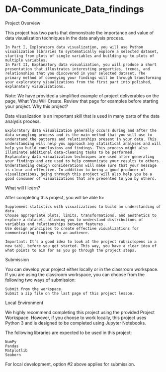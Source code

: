 # DA-Communicate_Data_findings
Project Overview

This project has two parts that demonstrate the importance and value of data visualization techniques in the data analysis process.

    In Part I, Exploratory data visualization, you will use Python visualization libraries to systematically explore a selected dataset, starting from plots of single variables and building up to plots of multiple variables.
    In Part II, Explanatory data visualization, you will produce a short presentation that illustrates interesting properties, trends, and relationships that you discovered in your selected dataset. The primary method of conveying your findings will be through transforming your exploratory visualizations from the first part into polished, explanatory visualizations.

Note: We have provided a simplified example of project deliverables on the page, What You Will Create. Review that page for examples before starting your project.
Why this project?

Data visualization is an important skill that is used in many parts of the data analysis process.

    Exploratory data visualization generally occurs during and after the data wrangling process and is the main method that you will use to understand the patterns and relationships present in your data. This understanding will help you approach any statistical analyses and will help you build conclusions and findings. This process might also illuminate additional data-cleaning tasks to be performed.
    Explanatory data visualization techniques are used after generating your findings and are used to help communicate your results to others. Understanding design considerations will make sure that your message is clear and effective. In addition to being a good producer of visualizations, going through this project will also help you be a good consumer of visualizations that are presented to you by others.

What will I learn?

After completing this project, you will be able to:

    Supplement statistics with visualizations to build an understanding of data.
    Choose appropriate plots, limits, transformations, and aesthetics to explore a dataset, allowing you to understand distributions of variables and relationships between features.
    Use design principles to create effective visualizations for communicating findings to an audience.

    Important: It’s a good idea to look at the project rubric(opens in a new tab), before you get started. This way, you have a clear idea of what points to aim for as you go through the project steps.

Submission

You can develop your project either locally or in the classroom workspace. If you are using the classroom workspace, you can choose from the following two ways of submission:

    Submit from the workspace.
    Submit a zip file on the last page of this project lesson.

Local Environment

We highly recommend completing this project using the provided Project Workspace. However, if you choose to work locally, this project uses Python 3 and is designed to be completed using Jupyter Notebooks.

The following libraries are expected to be used in this project:

    NumPy
    Pandas
    Matplotlib
    Seaborn

For local development, option #2 above applies for submission.
